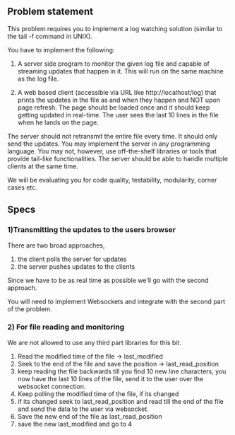 ## Problem statement
This problem requires you to implement a log watching solution (similar to the tail -f command in UNIX). 

You have to implement the following:

1. A server side program to monitor the given log file and capable of streaming updates that happen in it. This will run on the same machine as the log file.

2. A web based client (accessible via URL like http://localhost/log) that prints the updates in the file as and when they happen and NOT upon page refresh. The page should be loaded once and it should keep getting updated in real-time. The user sees the last 10 lines in the file when he lands on the page.

The server should not retransmit the entire file every time. It should only send the updates. You may implement the server in any programming language. You may not, however, use off-the-shelf libraries or tools that provide tail-like functionalities. The server should be able to handle multiple clients at the same time.

We will be evaluating you for code quality, testability, modularity, corner cases etc.

## Specs


### 1)Transmitting the updates to the users browser
There are two broad approaches, 
1) the client polls the server for updates 
2) the server pushes updates to the clients

Since we have to be as real time as possible we'll go with the second approach.

You will need to implement Websockets and integrate with the second part of the problem.

### 2) For file reading and monitoring

We are not allowed to use any third part libraries for this bit.
1) Read the modified time of the file -> last_modified
2) Seek to the end of the file and save the position -> last_read_position
3) keep reading the file backwards till you find 10 new line characters, you now have the last 10 lines of the file, send it to the user over the websocket connection.
4) Keep polling the modified time of the file, if its changed
5) if its changed seek to last_read_position and read till the end of the file and send the data to the user via websocket. 
6) Save the new end of the file as last_read_position
7) save the new last_modified and go to 4
